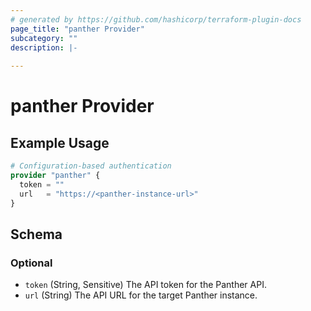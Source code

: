 ```yaml
---
# generated by https://github.com/hashicorp/terraform-plugin-docs
page_title: "panther Provider"
subcategory: ""
description: |-
  
---
```


# panther Provider



## Example Usage

```terraform
# Configuration-based authentication
provider "panther" {
  token = ""
  url   = "https://<panther-instance-url>"
}
```

<!-- schema generated by tfplugindocs -->
## Schema

### Optional

- `token` (String, Sensitive) The API token for the Panther API.
- `url` (String) The API URL for the target Panther instance.
